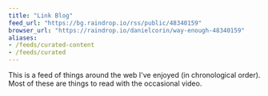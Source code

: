 ```yaml
---
title: "Link Blog"
feed_url: "https://bg.raindrop.io/rss/public/48340159"
browser_url: "https://raindrop.io/danielcorin/way-enough-48340159"
aliases:
- /feeds/curated-content
- /feeds/curated
---
```


This is a feed of things around the web I've enjoyed (in chronological order).
Most of these are things to read with the occasional video.
